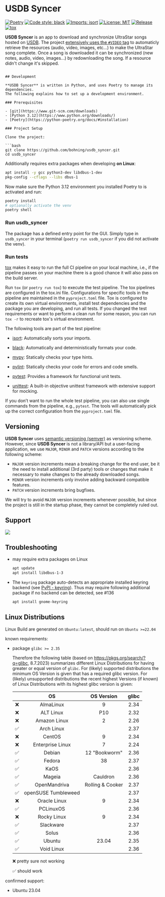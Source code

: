 # USDB Syncer

[![Poetry](https://img.shields.io/endpoint?url=https://python-poetry.org/badge/v0.json)](https://python-poetry.org/)
[![Code style: black](https://img.shields.io/badge/code%20style-black-000000.svg)](https://github.com/psf/black)
[![Imports: isort](https://img.shields.io/badge/%20imports-isort-%231674b1?style=flat)](https://pycqa.github.io/isort/)
[![License: MIT](https://img.shields.io/badge/License-MIT-yellow.svg)](https://opensource.org/licenses/MIT)
[![Release](https://github.com/bohning/usdb_syncer/actions/workflows/release.yaml/badge.svg)](https://github.com/bohning/usdb_syncer/actions/workflows/release.yaml)
[![tox](https://github.com/bohning/usdb_syncer/actions/workflows/tox.yaml/badge.svg)](https://github.com/bohning/usdb_syncer/actions/workflows/tox.yaml)

**USDB Syncer** is an app to download and synchronize UltraStar songs hosted on [USDB](https://usdb.animux.de).
The project [extensively uses the `#VIDEO` tag](https://github.com/bohning/usdb_syncer/wiki/Meta-Tags#format) to automaticly retrieve the resources (audio, video, images, etc...) to make the UltraStar song complete.
Once a song is downloaded it can be synchronized (new notes, audio, video, images...) by redownloading the song. If a resource didn't change it's skipped.

````

## Development

**USDB Syncer** is written in Python, and uses Poetry to manage its dependencies.
The following explains how to set up a development environment.

### Prerequisites

- [git](https://www.git-scm.com/downloads)
- [Python 3.12](https://www.python.org/downloads/)
- [Poetry](https://python-poetry.org/docs/#installation)

### Project Setup

Clone the project:

```bash
git clone https://github.com/bohning/usdb_syncer.git
cd usdb_syncer
````

Additionally requires extra packages when developing **on Linux**:

```bash
apt install -y gcc python3-dev libdbus-1-dev
pkg-config --cflags --libs dbus-1
```

Now make sure the Python 3.12 environment you installed Poetry to is activated and run:

```bash
poetry install
# optionally activate the venv
poetry shell
```

### Run usdb_syncer

The package has a defined entry point for the GUI. Simply type in `usdb_syncer` in your
terminal (`poetry run usdb_syncer` if you did not activate the venv).

### Run tests

[tox](https://github.com/tox-dev/tox) makes it easy to run the full CI pipeline on your local machine, i.e., if the pipeline passes on your machine there is a good chance it will also pass on the build server.

Run `tox` (or `poetry run tox`) to execute the test pipeline. The tox pipelines are configured in the tox.ini file.
Configurations for specific tools in the pipeline are maintained in the `pyproject.toml` file.
Tox is configured to create its own virtual environments, install test dependencies and the package you are developing, and run all tests.
If you changed the test requirements or want to perform a clean run for some reason, you can run `tox -r` to recreate tox's virtual environment.

The following tools are part of the test pipeline:

- [isort](https://github.com/PyCQA/isort): Automatically sorts your imports.

- [black](https://github.com/psf/black): Automatically and deterministically formats your code.

- [mypy](https://github.com/python/mypy): Statically checks your type hints.

- [pylint](https://github.com/PyCQA/pylint): Statically checks your code for errors and code smells.

- [pytest](https://github.com/pytest-dev/pytest): Provides a framework for functional unit tests.

- [unittest](https://docs.python.org/3/library/unittest.html): A built-in objective unittest framework
  with extensive support for mocking.

If you don’t want to run the whole test pipeline, you can also use single commands from the pipeline, e.g., `pytest`. The tools will automatically pick up the correct configuration from the `pyproject.toml` file.

## Versioning

**USDB Syncer** uses [semantic versioning (semver)](https://semver.org/) as versioning scheme.
However, since **USDB Syncer** is not a library/API but a user-facing application, we use `MAJOR`, `MINOR` and `PATCH`
versions according to the following scheme:

- `MAJOR` version increments mean a breaking change for the end user, be it the need to install additional
  (3rd party) tools or changes that make it necessary to make changes to the already downloaded songs.
- `MINOR` version increments only involve adding backward compatible features.
- `PATCH` version increments bring bugfixes.

We will try to avoid `MAJOR` version increments whenever possible, but since the project is still in the
startup phase, they cannot be completely ruled out.

## Support

<a href="https://www.buymeacoffee.com/usdbsyncer"><img src="https://img.buymeacoffee.com/button-api/?text=Buy us some vegan pizza!&emoji=🍕&slug=usdbsyncer&button_colour=40DCA5&font_colour=ffffff&font_family=Cookie&outline_colour=000000&coffee_colour=FFDD00" /></a>

## Troubleshooting

- may require extra packages on Linux

  ```bash
  apt update
  apt install libdbus-1-3
  ```

- The `keyring` package auto-detects an appropriate installed keyring backend (see [PyPI - keyring](https://pypi.org/project/keyring/)). Thus may require following additional package if no backend can be detected, see #136

  ```bash
  apt install gnome-keyring
  ```

## Linux Distributions

Linux Build are generated on `Ubuntu:latest`, should run on `Ubuntu >=22.04`

known requirements:

- package `glibc >= 2.35`

  Therefore the following table (based on <https://pkgs.org/search/?q=glibc>, 8.7.2023) summarizes different Linux Distributions for having greater or equal version of `glibc`. For (likely) supported distributions the minimum OS Version is given that has a required glibc version. For (likely) unsupported distributions the recent highest Versions (if known) of Linux Distributions with its highest glibc version is given:

  |                    |         OS          |    OS Version    | glibc |
  | :----------------: | :-----------------: | :--------------: | :---: |
  |        :x:         |      AlmaLinux      |        9         | 2.34  |
  |        :x:         |      ALT Linux      |       P10        | 2.32  |
  |        :x:         |    Amazon Linux     |        2         | 2.26  |
  | :white_check_mark: |     Arch Linux      |                  | 2.37  |
  |        :x:         |       CentOS        |        9         | 2.34  |
  |        :x:         |  Enterprise Linux   |        7         | 2.24  |
  | :white_check_mark: |       Debian        |  12 "Bookworm"   | 2.36  |
  | :white_check_mark: |       Fedora        |        38        | 2.37  |
  | :white_check_mark: |        KaOS         |                  | 2.36  |
  | :white_check_mark: |       Mageia        |     Cauldron     | 2.36  |
  | :white_check_mark: |    OpenMandriva     | Rolling & Cooker | 2.37  |
  | :white_check_mark: | openSUSE Tumbleweed |                  | 2.37  |
  |        :x:         |    Oracle Linux     |        9         | 2.34  |
  | :white_check_mark: |      PCLinuxOS      |                  | 2.36  |
  |        :x:         |     Rocky Linux     |        9         | 2.34  |
  | :white_check_mark: |      Slackware      |                  | 2.37  |
  | :white_check_mark: |        Solus        |                  | 2.36  |
  | :white_check_mark: |       Ubuntu        |      23.04       | 2.35  |
  | :white_check_mark: |     Void Linux      |                  | 2.36  |

  :x: pretty sure not working

  :white_check_mark: should work

confirmed support:

- Ubuntu 23.04
